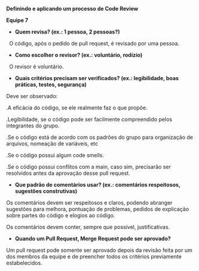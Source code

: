 **Definindo e aplicando um processo de Code Review**

**Equipe 7**

- **Quem revisa? (ex.: 1 pessoa, 2 pessoas?)**

   O código, após o pedido de pull request, é revisado por uma pessoa.

- **Como escolher o revisor? (ex.: voluntário, rodízio)**

   O revisor é voluntário.

- **Quais critérios precisam ser verificados? (ex.: legibilidade, boas práticas, testes, segurança)**

Deve ser observado:

.A eficácia do código, se ele realmente faz o que propõe.

.Legibilidade, se o código pode ser facilmente compreendido pelos integrantes do grupo.

.Se o código está de acordo com os padrões do grupo para organização de arquivos, nomeação de variáveis, etc

.Se o código possui algum code smells.

.Se o código possui conflitos com a main, caso sim, precisarão ser resolvidos antes da aprovação desse pull request.

- **Que padrão de comentários usar? (ex.: comentários respeitosos, sugestões construtivas)**

Os comentários devem ser respeitosos e claros, podendo abranger sugestões para melhora, pontuação de problemas, pedidos de explicação sobre partes do código e elogios ao código.

Os comentários devem conter, sempre que possível, justificativas.

- **Quando um Pull Request, Merge Request pode ser aprovado?**

Um pull request pode somente ser aprovado depois da revisão feita por um dos membros da equipe e de preencher todos os critérios previamente estabelecidos.